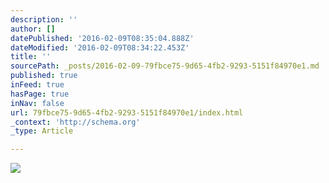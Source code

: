```yaml
---
description: ''
author: []
datePublished: '2016-02-09T08:35:04.888Z'
dateModified: '2016-02-09T08:34:22.453Z'
title: ''
sourcePath: _posts/2016-02-09-79fbce75-9d65-4fb2-9293-5151f84970e1.md
published: true
inFeed: true
hasPage: true
inNav: false
url: 79fbce75-9d65-4fb2-9293-5151f84970e1/index.html
_context: 'http://schema.org'
_type: Article

---
```

![](https://the-grid-user-content.s3-us-west-2.amazonaws.com/7c9fee4a-3b13-4ac5-9cd4-4468d93ad389.png)